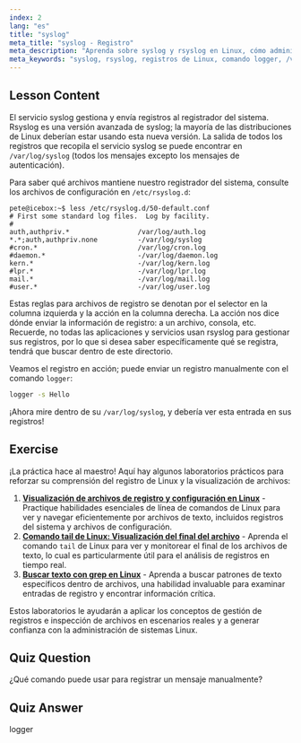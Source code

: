 ```yaml
---
index: 2
lang: "es"
title: "syslog"
meta_title: "syslog - Registro"
meta_description: "Aprenda sobre syslog y rsyslog en Linux, cómo administrar los registros del sistema y usar el comando logger. ¡Comience con este tutorial para principiantes!"
meta_keywords: "syslog, rsyslog, registros de Linux, comando logger, /var/log/syslog, tutorial de Linux, Linux para principiantes, registro del sistema"
---
```


## Lesson Content

El servicio syslog gestiona y envía registros al registrador del sistema. Rsyslog es una versión avanzada de syslog; la mayoría de las distribuciones de Linux deberían estar usando esta nueva versión. La salida de todos los registros que recopila el servicio syslog se puede encontrar en `/var/log/syslog` (todos los mensajes excepto los mensajes de autenticación).

Para saber qué archivos mantiene nuestro registrador del sistema, consulte los archivos de configuración en `/etc/rsyslog.d`:

```plaintext
pete@icebox:~$ less /etc/rsyslog.d/50-default.conf
# First some standard log files.  Log by facility.
#
auth,authpriv.*                 /var/log/auth.log
*.*;auth,authpriv.none          -/var/log/syslog
#cron.*                         /var/log/cron.log
#daemon.*                       -/var/log/daemon.log
kern.*                          -/var/log/kern.log
#lpr.*                          -/var/log/lpr.log
mail.*                          -/var/log/mail.log
#user.*                         -/var/log/user.log
```

Estas reglas para archivos de registro se denotan por el selector en la columna izquierda y la acción en la columna derecha. La acción nos dice dónde enviar la información de registro: a un archivo, consola, etc. Recuerde, no todas las aplicaciones y servicios usan rsyslog para gestionar sus registros, por lo que si desea saber específicamente qué se registra, tendrá que buscar dentro de este directorio.

Veamos el registro en acción; puede enviar un registro manualmente con el comando `logger`:

```bash
logger -s Hello
```

¡Ahora mire dentro de su `/var/log/syslog`, y debería ver esta entrada en sus registros!

## Exercise

¡La práctica hace al maestro! Aquí hay algunos laboratorios prácticos para reforzar su comprensión del registro de Linux y la visualización de archivos:

1. **[Visualización de archivos de registro y configuración en Linux](https://labex.io/es/labs/linux-viewing-log-and-configuration-files-in-linux-387914)** - Practique habilidades esenciales de línea de comandos de Linux para ver y navegar eficientemente por archivos de texto, incluidos registros del sistema y archivos de configuración.
2. **[Comando tail de Linux: Visualización del final del archivo](https://labex.io/es/labs/linux-linux-tail-command-file-end-display-214303)** - Aprenda el comando `tail` de Linux para ver y monitorear el final de los archivos de texto, lo cual es particularmente útil para el análisis de registros en tiempo real.
3. **[Buscar texto con grep en Linux](https://labex.io/es/labs/comptia-search-text-with-grep-in-linux-590841)** - Aprenda a buscar patrones de texto específicos dentro de archivos, una habilidad invaluable para examinar entradas de registro y encontrar información crítica.

Estos laboratorios le ayudarán a aplicar los conceptos de gestión de registros e inspección de archivos en escenarios reales y a generar confianza con la administración de sistemas Linux.

## Quiz Question

¿Qué comando puede usar para registrar un mensaje manualmente?

## Quiz Answer

logger
